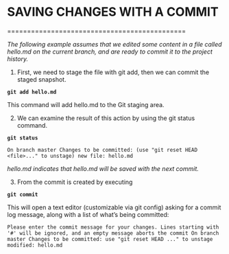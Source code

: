 # **SAVING CHANGES WITH A COMMIT**
=============================================

*The following example assumes that we edited some content in a file called hello.md on the current branch, and are ready to commit it to the project history.*

1. First, we need to stage the file with git add, then we can commit the staged snapshot.

**`git add hello.md`**

This command will add hello.md to the Git staging area. 

2. We can examine the result of this action by using the git status command.

**`git status`**

`On branch master
    Changes to be committed:
       (use "git reset HEAD <file>..." to unstage)
           new file: hello.md`

 *hello.md indicates that hello.md will be saved with the next commit.*

 3. From the commit is created by executing

  **`git commit`**

 This will open a text editor (customizable via git config) asking for a commit log message, along with a list of what’s being committed:

`Please enter the commit message for your changes. Lines starting
    with '#' will be ignored, and an empty message aborts the commit
      On branch master
        Changes to be committed:
          use "git reset HEAD ..." to unstage
             modified: hello.md`
